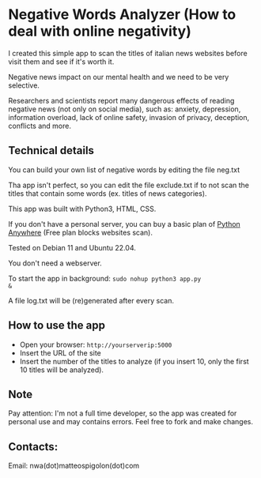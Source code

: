 # Negative Words Analyzer (How to deal with online negativity)

I created this simple app to scan the titles of italian news websites before visit them and see if it's worth it.

Negative news impact on our mental health and we need to be very selective.

Researchers and scientists report many dangerous effects of reading negative news (not only on social media), such as: anxiety, depression, information overload, lack of online safety, invasion of privacy, deception, conflicts and more.

<h2>Technical details</h2>

You can build your own list of negative words by editing the file neg.txt

Tha app isn't perfect, so you can edit the file exclude.txt if to not scan the titles that contain some words (ex. titles of news categories).

This app was built with Python3, HTML, CSS.

If you don't have a personal server, you can buy a basic plan of <a href="https://www.pythonanywhere.com">Python Anywhere</a> (Free plan blocks websites scan).

Tested on Debian 11 and Ubuntu 22.04.

You don't need a webserver.

To start the app in background: <code>sudo nohup python3 app.py &</code>

A file log.txt will be (re)generated after every scan.

<h2> How to use the app</h2>

- Open your browser: <code>http://yourserverip:5000</code>
- Insert the URL of the site
- Insert the number of the titles to analyze (if you insert 10, only the first 10 titles will be analyzed).

<h2>Note</h2>

Pay attention: I'm not a full time developer, so the app was created for personal use and may contains errors. Feel free to fork and make changes.

<h2>Contacts:</h2> 

Email: nwa(dot)matteospigolon(dot)com


